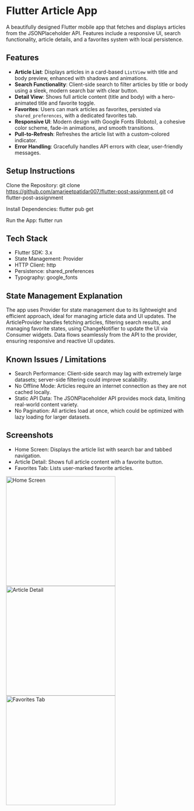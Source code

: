 # Flutter Article App

A beautifully designed Flutter mobile app that fetches and displays articles from the JSONPlaceholder API. Features include a responsive UI, search functionality, article details, and a favorites system with local persistence.

## Features

- **Article List**: Displays articles in a card-based `ListView` with title and body preview, enhanced with shadows and animations.
- **Search Functionality**: Client-side search to filter articles by title or body using a sleek, modern search bar with clear button.
- **Detail View**: Shows full article content (title and body) with a hero-animated title and favorite toggle.
- **Favorites**: Users can mark articles as favorites, persisted via `shared_preferences`, with a dedicated favorites tab.
- **Responsive UI**: Modern design with Google Fonts (Roboto), a cohesive color scheme, fade-in animations, and smooth transitions.
- **Pull-to-Refresh**: Refreshes the article list with a custom-colored indicator.
- **Error Handling**: Gracefully handles API errors with clear, user-friendly messages.

## Setup Instructions

Clone the Repository:
git clone https://github.com/amarjeetpatidar007/flutter-post-assignment.git
cd flutter-post-assignment

Install Dependencies:
flutter pub get

Run the App:
flutter run

## Tech Stack
- Flutter SDK: 3.x
- State Management: Provider
- HTTP Client: http
- Persistence: shared_preferences
- Typography: google_fonts

## State Management Explanation
The app uses Provider for state management due to its lightweight and efficient approach, ideal for managing article data and UI updates. The ArticleProvider handles fetching articles, filtering search results, and managing favorite states, using ChangeNotifier to update the UI via Consumer widgets. Data flows seamlessly from the API to the provider, ensuring responsive and reactive UI updates.

## Known Issues / Limitations
- Search Performance: Client-side search may lag with extremely large datasets; server-side filtering could improve scalability.
- No Offline Mode: Articles require an internet connection as they are not cached locally.
- Static API Data: The JSONPlaceholder API provides mock data, limiting real-world content variety.
- No Pagination: All articles load at once, which could be optimized with lazy loading for larger datasets.

## Screenshots
- Home Screen: Displays the article list with search bar and tabbed navigation.
- Article Detail: Shows full article content with a favorite button.
- Favorites Tab: Lists user-marked favorite articles.

<img src="https://github.com/user-attachments/assets/7b13a440-115a-4efe-8e30-9ef60c76a747" alt="Home Screen" width="300"/>
<img src="https://github.com/user-attachments/assets/db8cb26b-6334-4f28-bed2-6d74a4d95bfc" alt="Article Detail" width="300"/>
<img src="https://github.com/user-attachments/assets/4cd26d2c-16ac-48d3-97b8-f53f3d39e802" alt="Favorites Tab" width="300"/>

